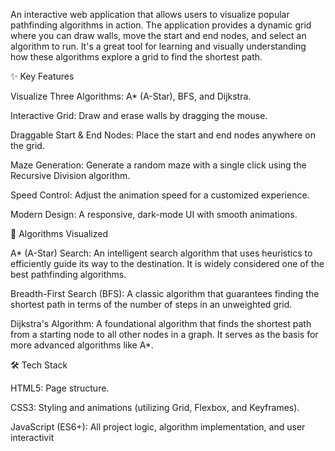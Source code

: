 An interactive web application that allows users to visualize popular pathfinding algorithms in action. The application provides a dynamic grid where you can draw walls, move the start and end nodes, and select an algorithm to run. It's a great tool for learning and visually understanding how these algorithms explore a grid to find the shortest path.

✨ Key Features

Visualize Three Algorithms: A* (A-Star), BFS, and Dijkstra.

Interactive Grid: Draw and erase walls by dragging the mouse.

Draggable Start & End Nodes: Place the start and end nodes anywhere on the grid.

Maze Generation: Generate a random maze with a single click using the Recursive Division 
algorithm.

Speed Control: Adjust the animation speed for a customized experience.

Modern Design: A responsive, dark-mode UI with smooth animations.


🧠 Algorithms Visualized

A* (A-Star) Search: An intelligent search algorithm that uses heuristics to efficiently guide its way to the destination. It is widely considered one of the best pathfinding algorithms.

Breadth-First Search (BFS): A classic algorithm that guarantees finding the shortest path in terms of the number of steps in an unweighted grid.

Dijkstra's Algorithm: A foundational algorithm that finds the shortest path from a starting node to all other nodes in a graph. It serves as the basis for more advanced algorithms like A*.

🛠️ Tech Stack

HTML5: Page structure.

CSS3: Styling and animations (utilizing Grid, Flexbox, and Keyframes).

JavaScript (ES6+): All project logic, algorithm implementation, and user interactivit
